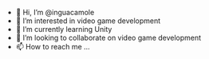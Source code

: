 - 👋 Hi, I’m @inguacamole
- 👀 I’m interested in video game development
- 🌱 I’m currently learning Unity
- 💞️ I’m looking to collaborate on video game development
- 📫 How to reach me ...

<!---
inguacamole/inguacamole is a ✨ special ✨ repository because its `README.md` (this file) appears on your GitHub profile.
You can click the Preview link to take a look at your changes.
--->
